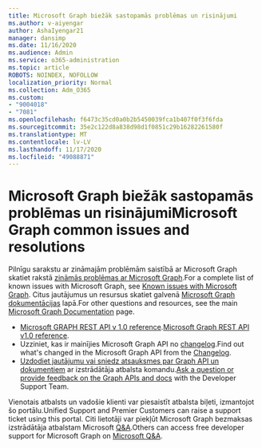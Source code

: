 ```yaml
---
title: Microsoft Graph biežāk sastopamās problēmas un risinājumi
ms.author: v-aiyengar
author: AshaIyengar21
manager: dansimp
ms.date: 11/16/2020
ms.audience: Admin
ms.service: o365-administration
ms.topic: article
ROBOTS: NOINDEX, NOFOLLOW
localization_priority: Normal
ms.collection: Adm_O365
ms.custom:
- "9004018"
- "7081"
ms.openlocfilehash: f6473c35cd0a0b2b5450039fca1b407f0f3f6fda
ms.sourcegitcommit: 35e2c122d8a838d98d1f0851c29b16282261580f
ms.translationtype: MT
ms.contentlocale: lv-LV
ms.lasthandoff: 11/17/2020
ms.locfileid: "49088871"
---
```

# <a name="microsoft-graph-common-issues-and-resolutions"></a><span data-ttu-id="0a152-102">Microsoft Graph biežāk sastopamās problēmas un risinājumi</span><span class="sxs-lookup"><span data-stu-id="0a152-102">Microsoft Graph common issues and resolutions</span></span>

<span data-ttu-id="0a152-103">Pilnīgu sarakstu ar zināmajām problēmām saistībā ar Microsoft Graph skatiet rakstā [zināmās problēmas ar Microsoft Graph](https://docs.microsoft.com/graph/known-issues).</span><span class="sxs-lookup"><span data-stu-id="0a152-103">For a complete list of known issues with Microsoft Graph, see [Known issues with Microsoft Graph](https://docs.microsoft.com/graph/known-issues).</span></span> <span data-ttu-id="0a152-104">Citus jautājumus un resursus skatiet galvenā [Microsoft Graph dokumentācijas](https://docs.microsoft.com/graph/) lapā.</span><span class="sxs-lookup"><span data-stu-id="0a152-104">For other questions and resources, see the main [Microsoft Graph Documentation](https://docs.microsoft.com/graph/) page.</span></span>

- <span data-ttu-id="0a152-105">[Microsoft GRAPH REST API v 1.0 reference](https://docs.microsoft.com/graph/api/overview?toc=.%2Fref%2Ftoc.json&view=graph-rest-1.0).</span><span class="sxs-lookup"><span data-stu-id="0a152-105">[Microsoft Graph REST API v1.0 reference](https://docs.microsoft.com/graph/api/overview?toc=.%2Fref%2Ftoc.json&view=graph-rest-1.0).</span></span>
- <span data-ttu-id="0a152-106">Uzziniet, kas ir mainījies Microsoft Graph API no [changelog](https://docs.microsoft.com/graph/changelog).</span><span class="sxs-lookup"><span data-stu-id="0a152-106">Find out what's changed in the Microsoft Graph API from the [Changelog](https://docs.microsoft.com/graph/changelog).</span></span> 
- <span data-ttu-id="0a152-107">[Uzdodiet jautājumu vai sniedz atsauksmes par Graph API un dokumentiem](https://aka.ms/GraphDeveloperSupport) ar izstrādātāja atbalsta komandu.</span><span class="sxs-lookup"><span data-stu-id="0a152-107">[Ask a question or provide feedback on the Graph APIs and docs](https://aka.ms/GraphDeveloperSupport) with the Developer Support Team.</span></span>

<span data-ttu-id="0a152-108">Vienotais atbalsts un vadošie klienti var piesaistīt atbalsta biļeti, izmantojot šo portālu.</span><span class="sxs-lookup"><span data-stu-id="0a152-108">Unified Support and Premier Customers can raise a support ticket using this portal.</span></span> <span data-ttu-id="0a152-109">Citi lietotāji var piekļūt Microsoft Graph bezmaksas izstrādātāja atbalstam Microsoft [Q&A](https://aka.ms/AskGraph).</span><span class="sxs-lookup"><span data-stu-id="0a152-109">Others can access free developer support for Microsoft Graph on [Microsoft Q&A](https://aka.ms/AskGraph).</span></span>
